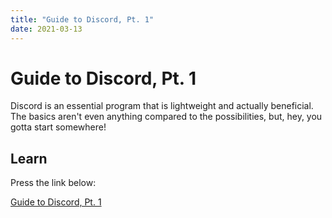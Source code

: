 ```yaml
---
title: "Guide to Discord, Pt. 1"
date: 2021-03-13
---
```


[bublup]: https://bublup-media-production.s3.amazonaws.com/79c1dbed-f1df-4459-9eb8-64844c0313e9/file_uploads/8b04c47b.mp4?response-content-disposition=inline%3B%20filename%3D%22Discord%202021-03-13%2016-09-53.mp4%22&X-Amz-Algorithm=AWS4-HMAC-SHA256&X-Amz-Credential=AKIA6J6ZXRI3GJ2OJTXR%2F20210313%2Fus-east-1%2Fs3%2Faws4_request&X-Amz-Date=20210313T225805Z&X-Amz-Expires=604800&X-Amz-SignedHeaders=host&X-Amz-Signature=f48a868b86cb3e026bb22b138878a03f7699d3c63dd3971deeb954b8d4db5dd7

# Guide to Discord, Pt. 1

Discord is an essential program that is lightweight and actually beneficial. The basics aren't even anything compared to the possibilities, but, hey, you gotta start somewhere!

## Learn

Press the link below:

[Guide to Discord, Pt. 1][bublup]
